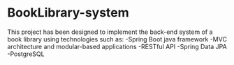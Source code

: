 # BookLibrary-system 
This project has been designed to implement the back-end system of a book library using technologies such as:
-Spring Boot java framework
-MVC architecture and modular-based applications
-RESTful API
-Spring Data JPA
-PostgreSQL
